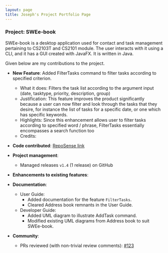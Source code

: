 ```yaml
---
layout: page
title: Joseph's Project Portfolio Page
---
```


### Project: SWEe-book

SWEe-book is a desktop application used for contact and task management pertaining to CS2103T and CS2101 module. The user interacts with it using a CLI, and it has a GUI created with JavaFX. It is written in Java.

Given below are my contributions to the project.

* **New Feature**: Added FilterTasks command to filter tasks according to specified criterion.
    * What it does: Filters the task list according to the argument input (date, tasktype, priority, description, group)
    * Justification: This feature improves the product significantly because a user can now filter and look through the tasks that they desire, for instance the list of tasks for a specific date, or one which has specific keywords.
    * Highlights: Since this enhancement allows user to filter tasks according to specified word / phrase, FilterTasks essentially encompasses a search function too 
    * Credits:

* **Code contributed**: [RepoSense link](https://nus-cs2103-ay2122s1.github.io/tp-dashboard/?search=w12-2&sort=groupTitle&sortWithin=title&timeframe=commit&mergegroup=&groupSelect=groupByRepos&breakdown=true&checkedFileTypes=docs~functional-code~test-code~other&since=2021-09-17&tabOpen=true&tabType=authorship&tabAuthor=simonjulianl&tabRepo=AY2122S1-CS2103T-T15-1%2Ftp%5Bmaster%5D&authorshipIsMergeGroup=false&authorshipFileTypes=docs~functional-code~test-code~other&authorshipIsBinaryFileTypeChecked=false&zFR=false)

* **Project management**:
    * Managed releases `v1.4` (1 release) on GitHub

* **Enhancements to existing features**:
   

* **Documentation**:
    * User Guide:
        * Added documentation for the feature `FilterTasks`.
        * Cleared Address book remnants in the User Guide.
    * Developer Guide:
        * Added UML diagram to illustrate AddTask command.
        * Modified existing UML diagrams from Address book to suit SWEe-book.

* **Community**:
    * PRs reviewed (with non-trivial review comments): [\#123](https://github.com/AY2122S1-CS2103T-W12-2/tp/pull/123)
    
